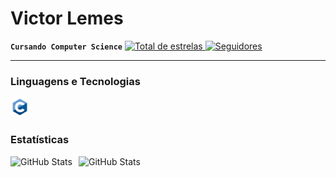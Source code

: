  # Victor Lemes 

**`Cursando Computer Science`**
    </a> 
    <a href="https://github.com/2bdeceased/2bdeceased/stargazerss">
        <img 
            alt="Total de estrelas" 
            title="Total de estrelas GitHub" 
            src="https://custom-icon-badges.demolab.com/github/stars/2bdeceased?color=55960c&style=for-the-badge&labelColor=488207&logo=star&label=estrelas"
        />
    </a>
    <a href="https://https://github.com/2bdeceased?tab=followers?tab=followers">
        <img 
            alt="Seguidores" 
            title="Me siga no GitHub" 
            src="https://custom-icon-badges.demolab.com/github/followers/2bdeceased?color=236ad3&labelColor=1155ba&style=for-the-badge&logo=github&label=Seguidores&logoColor=white"
        />
    </a>
</p>

---

### Linguagens e Tecnologias

<img 
    align="left" 
    alt="C"
    title="C" 
    width="30px" 
    style="padding-right: 10px;" 
    src="https://raw.githubusercontent.com/github/explore/f3e22f0dca2be955676bc70d6214b95b13354ee8/topics/c/c.png" 
/>
<br/>
<br/>

### Estatísticas

<p>
  <img 
    align="left" 
    alt="GitHub Stats" 
    height="200" 
    style="padding-right: 10px;" 
    src="https://github-readme-stats.vercel.app/api?username=2bdeceased&show_icons=true&theme=tokyonight&include_all_commits=true&locale=pt-br" 
  />

<img 
      align="left" 
      alt="GitHub Stats" 
      height="200" 
      src="https://github-readme-stats.vercel.app/api/top-langs/?username=2bdeceased&theme=tokyonight&layout=compact&custom_title=Tecnologias&langs_count=9" 
  />

</p>
